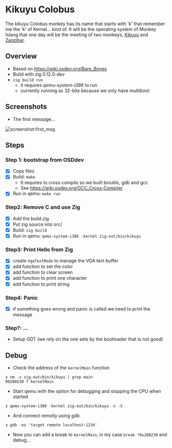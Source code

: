 # Kikuyu Colobus

The kikuyu Colobus monkey has its name that starts with 'k' that remember me the 'k' of Kernel... kind of.
It will be the operating system of Monkey Islang that one day will be the meeting of two monkeys,
[Kikuyu](https://github.com/gthvn1/kikuyu) and [Zanzibar](https://github.com/gthvn1/zanzibar).

## Overview

- Based on https://wiki.osdev.org/Bare_Bones
- Build with zig 0.12.0-dev
- `zig build run`
  - it requires *qemu-system-i386* to run
  - currently running as 32-bits because we only have *multiboot*

## Screenshots

- The first message...

![screenshot:first_msg](https://github.com/gthvn1/kikuyu/blob/master/zig_try/screenshots/first_msg.png)

## Steps

### Step 1: bootstrap from OSDdev
- [x] Copy files
- [x] Build: `make`
  - It requires to cross compile so we built binutils, gdb and gcc
  - See https://wiki.osdev.org/GCC_Cross-Compiler
- [x] Run in qemu: `make run`

### Step2: Remove C and use Zig
- [x] Add the build.zig
- [x] Put zig source into src/
- [x] Build: `zig build`
- [x] Run in qemu: `qemu-system-i386 -kernel zig-out/bin/kikuyu`

### Step3: Print Hello from Zig
- [x] create `VgaTextMode` to manage the VGA text buffer
- [x] add function to set the color
- [x] add function to clear screen
- [x] add function to print one character
- [x] add function to print string

### Step4: Panic
- [x] if something goes wrong and panic is called we need to print the message

### Step?: ...
- Setup GDT (we rely on the one sets by the bootloader that is not good)

## Debug

- Check the address of the `kernelMain` function
```
❯ nm -s zig-out/bin/kikuyu | grep main
00200230 T kernelMain
```
- Start qemu with the option for debugging and stopping the CPU when started
```
❯ qemu-system-i386 -kernel zig-out/bin/kikuyu -s -S
```
- And connect remotly using gdb
```
❯ gdb -ex 'target remote localhost:1234'
```
- Now you can add a break to `kernelMain`, in my case `break *0x200230` and debug...
